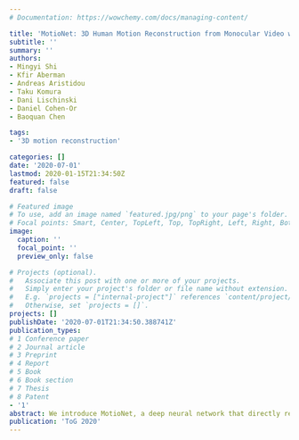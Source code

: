 ```yaml
---
# Documentation: https://wowchemy.com/docs/managing-content/

title: 'MotioNet: 3D Human Motion Reconstruction from Monocular Video with Skeleton Consistency'
subtitle: ''
summary: ''
authors:
- Mingyi Shi
- Kfir Aberman
- Andreas Aristidou
- Taku Komura
- Dani Lischinski
- Daniel Cohen-Or
- Baoquan Chen

tags:
- '3D motion reconstruction'

categories: []
date: '2020-07-01'
lastmod: 2020-01-15T21:34:50Z
featured: false
draft: false

# Featured image
# To use, add an image named `featured.jpg/png` to your page's folder.
# Focal points: Smart, Center, TopLeft, Top, TopRight, Left, Right, BottomLeft, Bottom, BottomRight.
image:
  caption: ''
  focal_point: ''
  preview_only: false

# Projects (optional).
#   Associate this post with one or more of your projects.
#   Simply enter your project's folder or file name without extension.
#   E.g. `projects = ["internal-project"]` references `content/project/deep-learning/index.md`.
#   Otherwise, set `projects = []`.
projects: []
publishDate: '2020-07-01T21:34:50.388741Z'
publication_types:
# 1 Conference paper
# 2 Journal article
# 3 Preprint
# 4 Report
# 5 Book
# 6 Book section
# 7 Thesis
# 8 Patent
- '1'
abstract: We introduce MotioNet, a deep neural network that directly reconstructs the motion of a 3D human skeleton from monocular video. While previous methods rely on either rigging or inverse kinematics (IK) to associate a consistent skeleton with temporally coherent joint rotations, our method is the first data-driven approach that directly outputs a kinematic skeleton, which is a complete, commonly used, motion representation. At the crux of our approach lies a deep neural network with embedded kinematic priors, which decomposes sequences of 2D joint positions into two separate attributes - a single, symmetric, skeleton, encoded by bone lengths, and a sequence of 3D joint rotations associated with global root positions and foot contact labels.
publication: 'ToG 2020'
---
```

